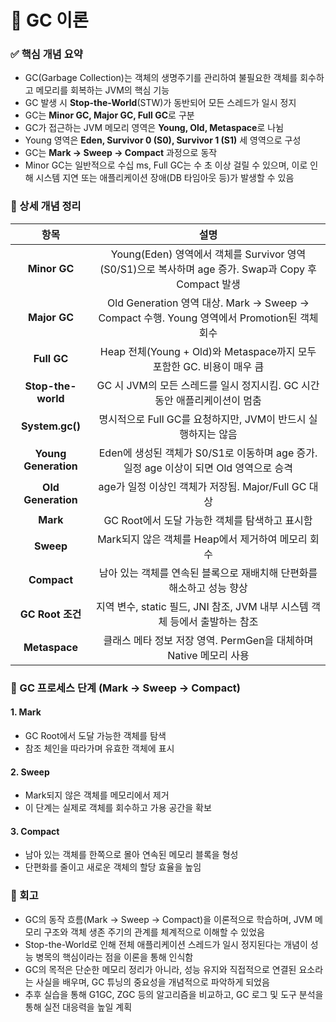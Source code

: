 #  🧠 GC 이론

### ✅ 핵심 개념 요약

- GC(Garbage Collection)는 객체의 생명주기를 관리하여 불필요한 객체를 회수하고 메모리를 회복하는 JVM의 핵심 기능
- GC 발생 시 **Stop-the-World**(STW)가 동반되어 모든 스레드가 일시 정지
- GC는 **Minor GC, Major GC, Full GC**로 구분
- GC가 접근하는 JVM 메모리 영역은 **Young, Old, Metaspace**로 나뉨
- Young 영역은 **Eden, Survivor 0 (S0), Survivor 1 (S1)** 세 영역으로 구성
- GC는 **Mark → Sweep → Compact** 과정으로 동작
- Minor GC는 일반적으로 수십 ms, Full GC는 수 초 이상 걸릴 수 있으며, 이로 인해 시스템 지연 또는 애플리케이션 장애(DB 타임아웃 등)가 발생할 수 있음


### 🔎 상세 개념 정리
| **항목** | **설명** |
|:-:|:-:|
| **Minor GC** | Young(Eden) 영역에서 객체를 Survivor 영역(S0/S1)으로 복사하며 age 증가. Swap과 Copy 후 Compact 발생 |
| **Major GC** | Old Generation 영역 대상. Mark → Sweep → Compact 수행. Young 영역에서 Promotion된 객체 회수 |
| **Full GC** | Heap 전체(Young + Old)와 Metaspace까지 모두 포함한 GC. 비용이 매우 큼 |
| **Stop-the-world** | GC 시 JVM의 모든 스레드를 일시 정지시킴. GC 시간 동안 애플리케이션이 멈춤 |
| **System.gc()** | 명시적으로 Full GC를 요청하지만, JVM이 반드시 실행하지는 않음 |
| **Young Generation** | Eden에 생성된 객체가 S0/S1로 이동하며 age 증가. 일정 age 이상이 되면 Old 영역으로 승격 |
| **Old Generation** | age가 일정 이상인 객체가 저장됨. Major/Full GC 대상 |
| **Mark** | GC Root에서 도달 가능한 객체를 탐색하고 표시함 |
| **Sweep** | Mark되지 않은 객체를 Heap에서 제거하여 메모리 회수 |
| **Compact** | 남아 있는 객체를 연속된 블록으로 재배치해 단편화를 해소하고 성능 향상 |
| **GC Root 조건** | 지역 변수, static 필드, JNI 참조, JVM 내부 시스템 객체 등에서 출발하는 참조 |
| **Metaspace** | 클래스 메타 정보 저장 영역. PermGen을 대체하며 Native 메모리 사용 |


### 🔁 GC 프로세스 단계 (Mark → Sweep → Compact)

#### 1. Mark
- GC Root에서 도달 가능한 객체를 탐색
- 참조 체인을 따라가며 유효한 객체에 표시

#### 2. Sweep
- Mark되지 않은 객체를 메모리에서 제거
- 이 단계는 실제로 객체를 회수하고 가용 공간을 확보

#### 3. Compact
- 남아 있는 객체를 한쪽으로 몰아 연속된 메모리 블록을 형성
- 단편화를 줄이고 새로운 객체의 할당 효율을 높임

### 🔁 회고

- GC의 동작 흐름(Mark → Sweep → Compact)을 이론적으로 학습하며, JVM 메모리 구조와 객체 생존 주기의 관계를 체계적으로 이해할 수 있었음  
- Stop-the-World로 인해 전체 애플리케이션 스레드가 일시 정지된다는 개념이 성능 병목의 핵심이라는 점을 이론을 통해 인식함  
- GC의 목적은 단순한 메모리 정리가 아니라, 성능 유지와 직접적으로 연결된 요소라는 사실을 배우며, GC 튜닝의 중요성을 개념적으로 파악하게 되었음  
- 추후 실습을 통해 G1GC, ZGC 등의 알고리즘을 비교하고, GC 로그 및 도구 분석을 통해 실전 대응력을 높일 계획